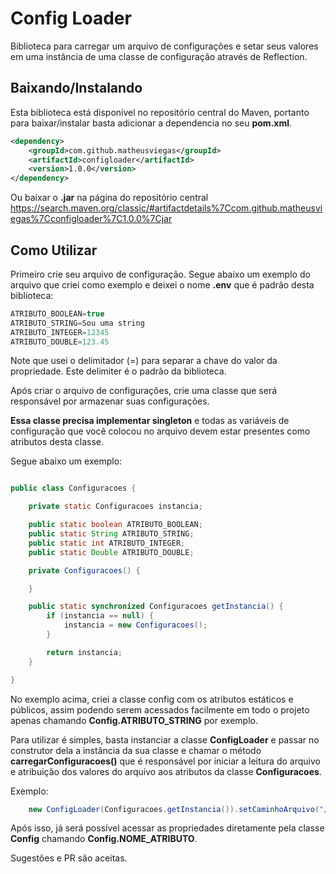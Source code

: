 # Config Loader
Biblioteca para carregar um arquivo de configurações e setar seus valores em  uma instância de uma classe de configuração através de Reflection.

## Baixando/Instalando

Esta biblioteca está disponível no repositório central do Maven, portanto para baixar/instalar basta adicionar a dependencia no seu **pom.xml**.
```xml
<dependency>
    <groupId>com.github.matheusviegas</groupId>
    <artifactId>configloader</artifactId>
    <version>1.0.0</version>
</dependency>
```

Ou baixar o **.jar** na página do repositório central https://search.maven.org/classic/#artifactdetails%7Ccom.github.matheusviegas%7Cconfigloader%7C1.0.0%7Cjar

## Como Utilizar

Primeiro crie seu arquivo de configuração. Segue abaixo um exemplo do arquivo que criei como exemplo e deixei o nome **.env** que é padrão desta biblioteca:

```java
ATRIBUTO_BOOLEAN=true
ATRIBUTO_STRING=Sou uma string
ATRIBUTO_INTEGER=12345
ATRIBUTO_DOUBLE=123.45
```

Note que usei o delimitador (=) para separar a chave do valor da propriedade. Este delimiter é o padrão da biblioteca.

Após criar o arquivo de configurações, crie uma classe que será responsável por armazenar suas configurações. 

**Essa classe precisa implementar singleton** e todas as variáveis de configuração que você colocou no arquivo devem estar presentes como atributos desta classe.

Segue abaixo um exemplo:

```java

public class Configuracoes {

    private static Configuracoes instancia;

    public static boolean ATRIBUTO_BOOLEAN;
    public static String ATRIBUTO_STRING;
    public static int ATRIBUTO_INTEGER;
    public static Double ATRIBUTO_DOUBLE;

    private Configuracoes() {

    }

    public static synchronized Configuracoes getInstancia() {
        if (instancia == null) {
            instancia = new Configuracoes();
        }

        return instancia;
    }

}

```

No exemplo acima, criei a classe config com os atributos estáticos e públicos, assim podendo serem acessados facilmente em todo o projeto apenas chamando **Config.ATRIBUTO_STRING** por exemplo.

Para utilizar é simples, basta instanciar a classe **ConfigLoader** e passar no construtor dela a instância da sua classe e chamar o método **carregarConfiguracoes()** que é responsável por iniciar a leitura do arquivo e atribuição dos valores do arquivo aos atributos da classe **Configuracoes**.

Exemplo:

```java
    new ConfigLoader(Configuracoes.getInstancia()).setCaminhoArquivo("/home/msouza/projeto/.env").carregarConfiguracoes();
```

Após isso, já será possível acessar as propriedades diretamente pela classe **Config** chamando **Config.NOME_ATRIBUTO**.

Sugestões e PR são aceitas.
